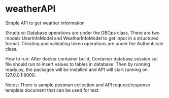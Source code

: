 # weatherAPI
Simple API to get weather information

Structure:
Database operations are under the DBOps class.
There are two models UserInfoModel and WeatherInfoModel to get input in a structured format.
Creating and validating token operations are under the Authenticate class.

How to run:
After docker container build, Container database.session.sql file should run to insert values to tables in database.
Then by running ready.py, the packages will be installed and API will start running on 127.0.0.1:8000.

Notes:
There is sample postman collection and API request/response template document that can be used for test.
